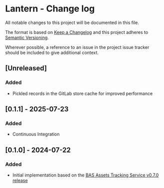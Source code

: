 # Lantern - Change log

All notable changes to this project will be documented in this file.

The format is based on [Keep a Changelog](http://keepachangelog.com/en/1.0.0/)
and this project adheres to [Semantic Versioning](http://semver.org/spec/v2.0.0.html).

Wherever possible, a reference to an issue in the project issue tracker should be included to give additional context.

## [Unreleased]

### Added

* Pickled records in the GitLab store cache for improved performance

## [0.1.1] - 2025-07-23

### Added

* Continuous Integration

## [0.1.0] - 2024-07-22

###  Added

* Initial implementation based on the [BAS Assets Tracking Service v0.7.0 release](https://github.com/antarctica/assets-tracking-service/tree/v0.7.0)
